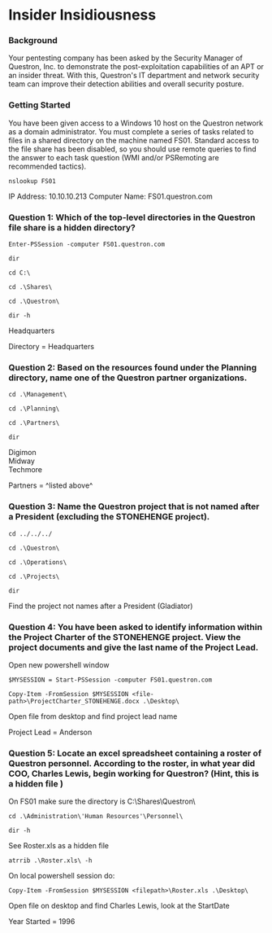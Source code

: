 # Insider Insidiousness

### Background
Your pentesting company has been asked by the Security Manager of Questron, Inc. to demonstrate the post-exploitation capabilities of an APT or an insider threat. With this, Questron's IT department and network security team can improve their detection abilities and overall security posture.

### Getting Started
You have been given access to a Windows 10 host on the Questron network as a domain administrator. You must complete a series of tasks related to files in a shared directory on the machine named FS01. Standard access to the file share has been disabled, so you should use remote queries to find the answer to each task question (WMI and/or PSRemoting are recommended tactics).

`nslookup FS01`

IP Address: 10.10.10.213
Computer Name: FS01.questron.com

### Question 1: Which of the top-level directories in the Questron file share is a hidden directory?

```
Enter-PSSession -computer FS01.questron.com

dir

cd C:\

cd .\Shares\

cd .\Questron\

dir -h
```

Headquarters

Directory = Headquarters

### Question 2: Based on the resources found under the Planning directory, name one of the Questron partner organizations.
```
cd .\Management\

cd .\Planning\

cd .\Partners\

dir
```

Digimon\
Midway\
Techmore

Partners = ^listed above^

### Question 3: Name the Questron project that is not named after a President (excluding the STONEHENGE project).
```
cd ../../../

cd .\Questron\

cd .\Operations\

cd .\Projects\

dir
```

Find the project not names after a President (Gladiator)

### Question 4: You have been asked to identify information within the Project Charter of the STONEHENGE project. View the project documents and give the last name of the Project Lead.

Open new powershell window

```
$MYSESSION = Start-PSSession -computer FS01.questron.com

Copy-Item -FromSession $MYSESSION <file-path>\ProjectCharter_STONEHENGE.docx .\Desktop\
```

Open file from desktop and find project lead name

Project Lead = Anderson

### Question 5: Locate an excel spreadsheet containing a roster of Questron personnel. According to the roster, in what year did COO, Charles Lewis, begin working for Questron? (Hint, this is a hidden file )

On FS01 make sure the directory is C:\Shares\Questron\
```
cd .\Administration\'Human Resources'\Personnel\

dir -h
```

See Roster.xls as a hidden file

`atrrib .\Roster.xls\ -h`

On local powershell session do:

`Copy-Item -FromSession $MYSESSION <filepath>\Roster.xls .\Desktop\`

Open file on desktop and find Charles Lewis, look at the StartDate

Year Started = 1996
